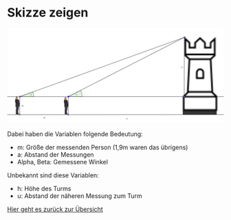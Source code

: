 # Skizze zeigen

![Skizze zur Höhenmessung](skizze.png)

Dabei haben die Variablen folgende Bedeutung:

- m: Größe der messenden Person (1,9m waren das übrigens)
- a: Abstand der Messungen
- Alpha, Beta: Gemessene Winkel

Unbekannt sind diese Variablen:

- h: Höhe des Turms
- u: Abstand der näheren Messung zum Turm

[Hier geht es zurück zur Übersicht](hilfe)
